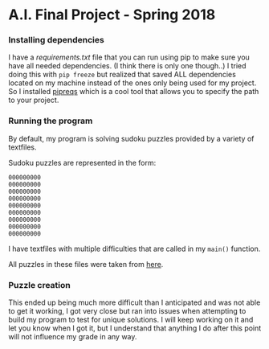 # A.I. Final Project - Spring 2018

### Installing dependencies
I have a _requirements.txt_ file that you can run using pip to make sure you have all needed dependencies. (I think there is only one though..)
I tried doing this with `pip freeze` but realized that saved ALL dependencies located on my machine instead of the ones only being used for my project.
So I installed [pipreqs](https://github.com/bndr/pipreqs) which is a cool tool that allows you to specify the path to your project.

### Running the program

By default, my program is solving sudoku puzzles provided by a variety of textfiles.

Sudoku puzzles are represented in the form:

```
000000000
000000000
000000000
000000000
000000000
000000000
000000000
000000000
000000000
```

I have textfiles with multiple difficulties that are called in my `main()` function.

All puzzles in these files were taken from [here](https://www.websudoku.com/).

### Puzzle creation

This ended up being much more difficult than I anticipated and was not able to get it working, I got very close but ran into issues when attempting to build my program to test for unique solutions. 
I will keep working on it and let you know when I got it, but I understand that anything I do after this point will not influence my grade in any way.

